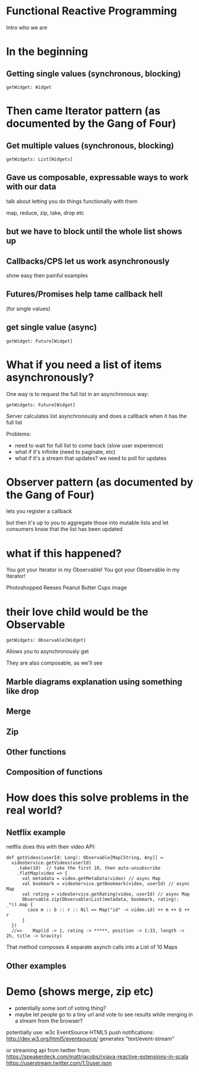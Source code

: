 # Functional Reactive Programming

Intro who we are

# In the beginning
## Getting single values (synchronous, blocking) 
  
    getWidget: Widget

# Then came Iterator pattern (as documented by the Gang of Four)
## Get multiple values (synchronous, blocking)

    getWidgets: List[Widgets]

## Gave us composable, expressable ways to work with our data 

talk about letting you do things functionally with them

map, reduce, zip, take, drop etc

## but we have to block until the whole list shows up


## Callbacks/CPS let us work asynchronously

show easy then painful examples

## Futures/Promises help tame callback hell

(for single values)

## get single value (async)

    getWidget: Future[Widget]

# What if you need a list of items asynchronously? 

One way is to request the full list in an asynchronous way:

    getWidgets: Future[Widget]

Server calculates list asynchronously and does a callback when it has the full list

Problems: 
- need to wait for full list to come back (slow user experience)
- what if it's infinite (need to paginate, etc)
- what if it's a stream that updates? we need to poll for updates


# Observer pattern (as documented by the Gang of Four)

lets you register a callback 

but then it's up to you to aggregate those into mutable lists and let consumers know that the list has been updated

# what if this happened? 

You got your Iterator in my Observable! You got your Observable in my Iterator!

Photoshopped Reeses Peanut Butter Cups image

# their love child would be the Observable

    getWidgets: Observable[Widget]

Allows you to asynchronously get 

They are also composable, as we'll see

## Marble diagrams explanation using something like drop


## Merge

## Zip

## Other functions

## Composition of functions


# How does this solve problems in the real world?

## Netflix example

netflix does this with their video API:

    def getVideos(userId: Long): Observable[Map[String, Any]] = 
      videoService.getVideos(userId)
        .take(10)  // take the first 10, then auto-unsubscribe
        .flatMap(video => {
          val metadata = video.getMetaData(video) // async Map
          val bookmark = videoService.getBookmark(video, userId) // async Map
          val rating = videoService.getRating(video, userId) // async Map
          Observable.zip(Observable(List(metadata, bookmark, rating): _*)).map {
            case m :: b :: r :: Nil => Map("id" -> video.id) ++ m ++ b ++ r
          }
      })
      //=>    Map(id -> 1, rating -> *****, position -> 1:33, length -> 2h, title -> Gravity)

That method composes 4 separate asynch calls into a List of 10 Maps


## Other examples




# Demo (shows merge, zip etc)

- potentially some sort of voting thing? 
- maybe let people go to a tiny url and vote to see results while merging in a stream from the browser?

potentially use:  w3c EventSource HTML5 push notifications: http://dev.w3.org/html5/eventsource/ generates "text/event-stream"

or streaming api from twitter from: https://speakerdeck.com/mattrjacobs/rxjava-reactive-extensions-in-scala
    https://userstream.twitter.com/1.1/user.json

